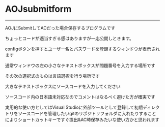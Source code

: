 # AOJsubmitform
----
AOJにSubmitしてACだった場合保存するプログラムです

ちょっとコードが適当すぎる感はありますが一応公開しときます。

configボタンを押すとユーザー名とパスワードを登録するウィンドウが表示されます

通常ウィンドウの左の小さなテキストボックスが問題番号を入力する場所です

その次の選択式のものは言語選択を行う場所です

大きなテキストボックスにソースコードを入力してください

ソースコード内の日本語未対応なのでコメントはなるべく避けた方が確実です


実用的な使い方としてはVisual Studioに外部ツールとして登録して初期ディレクトリをソースコードを管理したいgitのリポジトリフォルダに入れたりすることによりショートカットキーですぐ提出&AC時保存みたいな使い方かと思われます